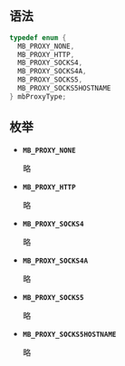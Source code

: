 ## 语法

``` cpp
typedef enum {
  MB_PROXY_NONE,
  MB_PROXY_HTTP,
  MB_PROXY_SOCKS4,
  MB_PROXY_SOCKS4A,
  MB_PROXY_SOCKS5,
  MB_PROXY_SOCKS5HOSTNAME
} mbProxyType;
```

## 枚举

- **`MB_PROXY_NONE`**

  略

- **`MB_PROXY_HTTP`**

  略

- **`MB_PROXY_SOCKS4`**

  略

- **`MB_PROXY_SOCKS4A`**

  略

- **`MB_PROXY_SOCKS5`**

  略

- **`MB_PROXY_SOCKS5HOSTNAME`**

  略
